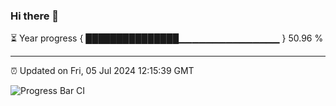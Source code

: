 ### Hi there 👋

⏳ Year progress { ███████████████▁▁▁▁▁▁▁▁▁▁▁▁▁▁▁ } 50.96 %

---

⏰ Updated on Fri, 05 Jul 2024 12:15:39 GMT

![Progress Bar CI](https://github.com/Shyam-Makwana/GitHub-Actions-Demo/workflows/Progress%20Bar%20CI/badge.svg)
